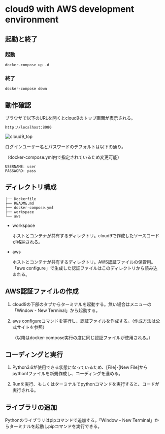 # cloud9 with AWS development environment

## 起動と終了
### 起動

```
docker-compose up -d
```
### 終了

```
docker-compose down
```

## 動作確認
ブラウザで以下のURLを開くとcloud9のトップ画面が表示される。

```
http://localhost:8080
```

![cloud9_top](https://user-images.githubusercontent.com/14244767/66695569-4087ca00-ecfe-11e9-9d65-a91e67e39689.png)



ログインユーザー名とパスワードのデフォルトは以下の通り。

（docker-compose.yml内で指定されているため変更可能）

```
USERNAME: user
PASSWORD: pass
```



## ディレクトリ構成
```
├── Dockerfile
├── README.md
├── docker-compose.yml
├── workspace
└── aws
```



- workspace

  ホストとコンテナが共有するディレクトリ。cloud9で作成したソースコードが格納される。

- aws

  ホストとコンテナが共有するディレクトリ。AWS認証ファイルの保管用。「aws configure」で生成した認証ファイルはこのディレクトリから読み込まれる。

## AWS認証ファイルの作成

1. cloud9の下部のタブからターミナルを起動する。無い場合はメニューの「Window - New Terminal」から起動する。

2. aws configureコマンドを実行し、認証ファイルを作成する。（作成方法は公式サイトを参照）

   （以降はdocker-compose実行の度に同じ認証ファイルが使用される。）
   
## コーディングと実行
1. Python3.6が使用できる状態になっているため、[File]-[New File]からpythonfファイルを新規作成し、コーディングを進める。

2. Runを実行、もしくはターミナルでpythonコマンドを実行すると、コードが実行される。

## ライブラリの追加

Pythonのライブラリはpipコマンドで追加する。「Window - New Terminal」からターミナルを起動しpipコマンドを実行できる。